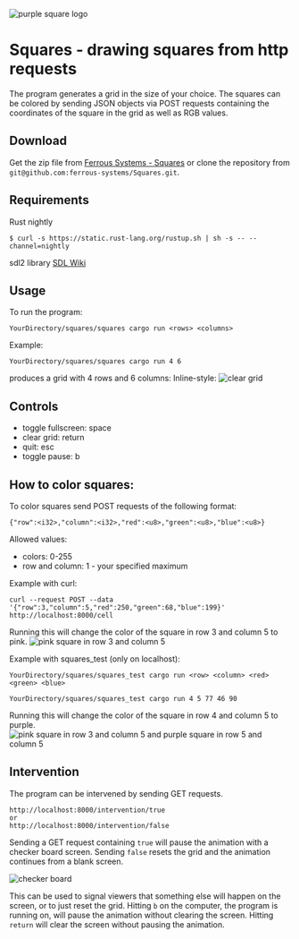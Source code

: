 ![purple square logo](https://github.com/ferrous-systems/Squares/blob/wip/example%20images/logo.png " ")
# Squares - drawing squares from http requests

The program generates a grid in the size of your choice. The squares can be colored
by sending JSON objects via POST requests containing the coordinates of the square
in the grid as well as RGB values.

## Download
  Get the zip file from [Ferrous Systems - Squares](https://github.com/ferrous-systems/Squares/archive/master.zip) or clone the repository from `git@github.com:ferrous-systems/Squares.git`.


## Requirements
  Rust nightly
  ```
  $ curl -s https://static.rust-lang.org/rustup.sh | sh -s -- --channel=nightly
  ```
  sdl2 library
  [SDL Wiki](https://wiki.libsdl.org/Installation)

## Usage
To run the program:
```
YourDirectory/squares/squares cargo run <rows> <columns>
```
Example:
```
YourDirectory/squares/squares cargo run 4 6
```
produces a grid with 4 rows and 6 columns:
Inline-style:
![clear grid](https://github.com/ferrous-systems/Squares/blob/wip/example%20images/1.png " ")

## Controls

- toggle fullscreen: space
- clear grid: return
- quit: esc
- toggle pause: b


## How to color squares:
To color squares send POST requests of the following format:
```
{"row":<i32>,"column":<i32>,"red":<u8>,"green":<u8>,"blue":<u8>}
```
Allowed values:
- colors: 0-255
- row and column: 1 - your specified maximum

Example with curl:
```
curl --request POST --data '{"row":3,"column":5,"red":250,"green":68,"blue":199}' http://localhost:8000/cell
```
Running this will change the color of the square in row 3 and column 5 to pink.
![pink square in row 3 and column 5](https://github.com/ferrous-systems/Squares/blob/wip/example%20images/2.png " ")

Example with squares_test (only on localhost):
```
YourDirectory/squares/squares_test cargo run <row> <column> <red> <green> <blue>
```
```
YourDirectory/squares/squares_test cargo run 4 5 77 46 90
```
Running this will change the color of the square in row 4 and column 5 to purple.
![pink square in row 3 and column 5 and purple square in row 5 and column 5](https://github.com/ferrous-systems/Squares/blob/wip/example%20images/3.png " ")

## Intervention
The program can be intervened by sending GET requests.

```
http://localhost:8000/intervention/true
or
http://localhost:8000/intervention/false
```
Sending a GET request containing `true` will pause the animation with a checker board screen. Sending `false` resets the grid and the animation continues from a blank screen.

![checker board](https://github.com/ferrous-systems/Squares/blob/wip/example%20images/4.png " ")

This can be used to signal viewers that something else will happen on the screen, or to just reset the grid. Hitting `b` on the computer, the program is running on,  will pause the animation without clearing the screen. Hitting `return` will clear the screen without pausing the animation.  
